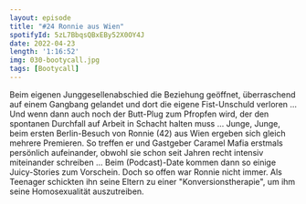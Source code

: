 ```yaml
---
layout: episode
title: "#24 Ronnie aus Wien"
spotifyId: 5zL7BbqsQBxEBy52X0OY4J
date: 2022-04-23
length: '1:16:52'
img: 030-bootycall.jpg
tags: [Bootycall]
---
```

Beim eigenen Junggesellenabschied die Beziehung geöffnet, überraschend auf einem Gangbang gelandet und dort die eigene Fist-Unschuld verloren ... Und wenn dann auch noch der Butt-Plug zum Pfropfen wird, der den spontanen Durchfall auf Arbeit in Schacht halten muss ... Junge, Junge, beim ersten Berlin-Besuch von Ronnie (42) aus Wien ergeben sich gleich mehrere Premieren. So treffen er und Gastgeber Caramel Mafia erstmals persönlich aufeinander, obwohl sie schon seit Jahren recht intensiv miteinander schreiben ... Beim (Podcast)-Date kommen dann so einige Juicy-Stories zum Vorschein. Doch so offen war Ronnie nicht immer. Als Teenager schickten ihn seine Eltern zu einer "Konversionstherapie", um ihm seine Homosexualität auszutreiben.